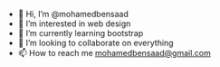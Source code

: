 - 👋 Hi, I’m @mohamedbensaad
- 👀 I’m interested in web design 
- 🌱 I’m currently learning bootstrap 
- 💞️ I’m looking to collaborate on everything 
- 📫 How to reach me mohamedbensaad@gmail.com 

<!---
mohamedbensaad/mohamedbensaad is a ✨ special ✨ repository because its `README.md` (this file) appears on your GitHub profile.
You can click the Preview link to take a look at your changes.
--->
